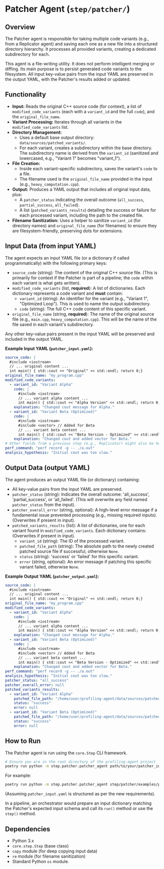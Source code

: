 # Patcher Agent (`step/patcher/`)

## Overview

The Patcher agent is responsible for taking multiple code variants (e.g., from a Replicator agent) and saving each one as a new file into a structured directory hierarchy. It processes all provided variants, creating a dedicated subdirectory for each.

This agent is a file-writing utility. It does not perform intelligent merging or diffing. Its main purpose is to persist generated code variants to the filesystem. All input key-value pairs from the input YAML are preserved in the output YAML, with the Patcher's results added or updated.

## Functionality

-   **Input:** Reads the original C++ source code (for context), a list of `modified_code_variants` (each with a `variant_id` and the full `code`), and the `original_file_name`.
-   **Variant Processing:** Iterates through all variants in the `modified_code_variants` list.
-   **Directory Management:**
    -   Uses a default base output directory: `data/sources/patched_variants/`.
    -   For each variant, creates a subdirectory within the base directory. The subdirectory name is derived from the `variant_id` (sanitized and lowercased, e.g., "Variant 1" becomes "variant_1").
-   **File Creation:**
    -   Inside each variant-specific subdirectory, saves the variant's `code` to a file.
    -   The filename used is the `original_file_name` provided in the input (e.g., `heavy_computation.cpp`).
-   **Output:** Produces a YAML output that includes all original input data, plus:
    -   A `patcher_status` indicating the overall outcome (`all_success`, `partial_success`, `all_failed`).
    -   A list (`patched_variants_results`) detailing the success or failure for each processed variant, including the path to the created file.
-   **Filename Sanitization:** Uses a helper to sanitize `variant_id` (for directory names) and `original_file_name` (for filenames) to ensure they are filesystem-friendly, preserving dots for extensions.

## Input Data (from input YAML)

The agent expects an input YAML file (or a dictionary if called programmatically) with the following primary keys:

-   `source_code` (string): The content of the original C++ source file. (This is primarily for context if the Patcher is part of a pipeline; the `code` within each variant is what gets written).
-   `modified_code_variants` (list, **required**): A list of dictionaries. Each dictionary represents a code variant and **must** contain:
    -   `variant_id` (string): An identifier for the variant (e.g., "Variant 1", "Optimized Loop"). This is used to name the output subdirectory.
    -   `code` (string): The full C++ code content of this specific variant.
-   `original_file_name` (string, **required**): The name of the original source file (e.g., `main.cpp`, `heavy_computation.cpp`). This will be the name of the file saved in each variant's subdirectory.

Any other key-value pairs present in the input YAML will be preserved and included in the output YAML.

**Example Input YAML (`patcher_input.yaml`):**
```yaml
source_code: |
  #include <iostream>
  // ... original content ...
  int main() { std::cout << "Original" << std::endl; return 0;}
original_file_name: "my_program.cpp"
modified_code_variants:
  - variant_id: "Variant Alpha"
    code: |
      #include <iostream>
      // ... variant alpha content ...
      int main() { std::cout << "Alpha Version" << std::endl; return 0;}
    explanation: "Changed cout message for Alpha."
  - variant_id: "Variant Beta (Optimized)"
    code: |
      #include <iostream>
      #include <vector> // Added for Beta
      // ... variant beta content ...
      int main() { std::cout << "Beta Version - Optimized" << std::endl; return 0;}
    explanation: "Changed cout and added vector for Beta."
# Other fields from a previous step (e.g., Replicator) might also be here
perf_command: "perf record -g -- ./a.out"
analysis_hypothesis: "Initial cout was too slow."
```

## Output Data (output YAML)

The agent produces an output YAML file (or dictionary) containing:

-   All key-value pairs from the input YAML are preserved.
-   `patcher_status` (string): Indicates the overall outcome: 'all_success', 'partial_success', or 'all_failed'. (This will overwrite any field named `patcher_status` from the input).
-   `patcher_overall_error` (string, optional): A high-level error message if a fundamental issue prevented processing (e.g., missing required inputs). (Overwrites if present in input).
-   `patched_variants_results` (list): A list of dictionaries, one for each variant found in `modified_code_variants`. Each dictionary contains: (Overwrites if present in input).
    -   `variant_id` (string): The ID of the processed variant.
    -   `patched_file_path` (string): The absolute path to the newly created patched source file if successful, otherwise `None`.
    -   `status` (string): 'success' or 'failed' for this specific variant.
    -   `error` (string, optional): An error message if patching this specific variant failed, otherwise `None`.

**Example Output YAML (`patcher_output.yaml`):**
```yaml
source_code: |
  #include <iostream>
  // ... original content ...
  int main() { std::cout << "Original" << std::endl; return 0;}
original_file_name: "my_program.cpp"
modified_code_variants:
  - variant_id: "Variant Alpha"
    code: |
      #include <iostream>
      // ... variant alpha content ...
      int main() { std::cout << "Alpha Version" << std::endl; return 0;}
    explanation: "Changed cout message for Alpha."
  - variant_id: "Variant Beta (Optimized)"
    code: |
      #include <iostream>
      #include <vector> // Added for Beta
      // ... variant beta content ...
      int main() { std::cout << "Beta Version - Optimized" << std::endl; return 0;}
    explanation: "Changed cout and added vector for Beta."
perf_command: "perf record -g -- ./a.out"
analysis_hypothesis: "Initial cout was too slow."
patcher_status: "all_success"
patcher_overall_error: null
patched_variants_results:
  - variant_id: "Variant Alpha"
    patched_file_path: "/home/user/profiling-agent/data/sources/patched_variants/variant_alpha/my_program.cpp"
    status: "success"
    error: null
  - variant_id: "Variant Beta (Optimized)"
    patched_file_path: "/home/user/profiling-agent/data/sources/patched_variants/variant_beta_optimized/my_program.cpp"
    status: "success"
    error: null
```

## How to Run

The Patcher agent is run using the `core.Step` CLI framework.

```bash
# Ensure you are in the root directory of the profiling-agent project
poetry run python -m step.patcher.patcher_agent path/to/your/patcher_input.yaml -o path/to/your/patcher_output.yaml
```
For example:
```bash
poetry run python -m step.patcher.patcher_agent step/patcher/examples/patcher_input.yaml -o step/patcher/examples/patcher_output.yaml
```
(Assuming `patcher_input.yaml` is structured as per the new requirements).

In a pipeline, an orchestrator would prepare an input dictionary matching the Patcher's expected input schema and call its `run()` method or use the `step()` method.

## Dependencies

-   Python 3.x
-   `core.step.Step` (base class)
-   `copy` module (for deep copying input data)
-   `re` module (for filename sanitization)
-   Standard Python `os` module. 